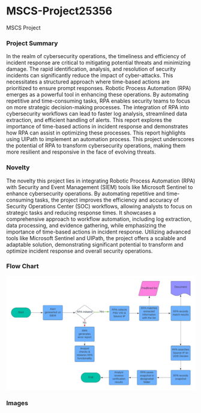 # MSCS-Project25356
MSCS Project

### Project Summary

In the realm of cybersecurity operations, the timeliness and efficiency of incident response are
critical to mitigating potential threats and minimizing damage. The rapid identification, analysis,
and resolution of security incidents can significantly reduce the impact of cyber-attacks. This
necessitates a structured approach where time-based actions are prioritized to ensure prompt
responses. Robotic Process Automation (RPA) emerges as a powerful tool in enhancing these
operations. By automating repetitive and time-consuming tasks, RPA enables security teams to
focus on more strategic decision-making processes. The integration of RPA into cybersecurity
workflows can lead to faster log analysis, streamlined data extraction, and efficient handling of
alerts. This report explores the importance of time-based actions in incident response and
demonstrates how RPA can assist in optimizing these processes. This report highlights using
UIPath to implement an automation process. This project underscores the potential of RPA to
transform cybersecurity operations, making them more resilient and responsive in the face of
evolving threats.

### Novelty
The novelty this project lies in integrating Robotic Process Automation (RPA) with Security and Event Management (SIEM) tools like Microsoft Sentinel to enhance cybersecurity operations. By automating repetitive and time-consuming tasks, the project improves the efficiency and accuracy of Security Operations Center (SOC) workflows, allowing analysts to focus on strategic tasks and reducing response times. It showcases a comprehensive approach to workflow automation, including log extraction, data processing, and evidence gathering, while emphasizing the importance of time-based actions in incident response. Utilizing advanced tools like Microsoft Sentinel and UIPath, the project offers a scalable and adaptable solution, demonstrating significant potential to transform and optimize incident response and overall security operations.

### Flow Chart
![Alt text](images/Flowchart.png)

### Images
